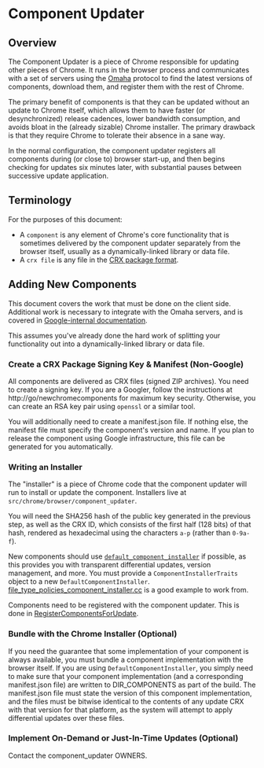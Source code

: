 # Component Updater

## Overview
The Component Updater is a piece of Chrome responsible for updating other pieces
of Chrome. It runs in the browser process and communicates with a set of servers
using the [Omaha](https://github.com/google/omaha) protocol to find the latest
versions of components, download them, and register them with the rest of
Chrome.

The primary benefit of components is that they can be updated without an update
to Chrome itself, which allows them to have faster (or desynchronized) release
cadences, lower bandwidth consumption, and avoids bloat in the (already sizable)
Chrome installer. The primary drawback is that they require Chrome to tolerate
their absence in a sane way.

In the normal configuration, the component updater registers all components
during (or close to) browser start-up, and then begins checking for updates six
minutes later, with substantial pauses between successive update application.

## Terminology
For the purposes of this document:

 * A `component` is any element of Chrome's core functionality that is sometimes
   delivered by the component updater separately from the browser itself,
   usually as a dynamically-linked library or data file.
 * A `crx file` is any file in the
   [CRX package format](https://developer.chrome.com/extensions/crx).

## Adding New Components
This document covers the work that must be done on the client side. Additional
work is necessary to integrate with the Omaha servers, and is covered in
[Google-internal documentation](http://go/newchromecomponent).

This assumes you've already done the hard work of splitting your functionality
out into a dynamically-linked library or data file.

### Create a CRX Package Signing Key & Manifest (Non-Google)
All components are delivered as CRX files (signed ZIP archives). You need to
create a signing key. If you are a Googler, follow the instructions at
http://go/newchromecomponents for maximum key security. Otherwise, you can
create an RSA key pair using `openssl` or a similar tool.

You will additionally need to create a manifest.json file. If nothing else, the
manifest file must specify the component's version and name. If you plan to
release the component using Google infrastructure, this file can be generated
for you automatically.

### Writing an Installer
The "installer" is a piece of Chrome code that the component updater will run to
install or update the component. Installers live at
`src/chrome/browser/component_updater`.

You will need the SHA256 hash of the public key generated in the previous step,
as well as the CRX ID, which consists of the first half (128 bits) of that hash,
rendered as hexadecimal using the characters `a-p` (rather than `0-9a-f`).

New components should use
[`default_component_installer`](default_component_installer.h)
if possible, as this provides you with transparent differential updates, version
management, and more. You must provide a `ComponentInstallerTraits` object to
a new `DefaultComponentInstaller`.
[file\_type\_policies\_component\_installer.cc](../../chrome/browser/component_updater/file_type_policies_component_installer.cc)
is a good example to work from.

Components need to be registered with the component updater. This is done in
[RegisterComponentsForUpdate](https://cs.chromium.org/chromium/src/chrome/browser/chrome_browser_main.cc).

### Bundle with the Chrome Installer (Optional)
If you need the guarantee that some implementation of your component is always
available, you must bundle a component implementation with the browser itself.
If you are using `DefaultComponentInstaller`, you simply need to make sure that
your component implementation (and a corresponding manifest.json file) are
written to DIR\_COMPONENTS as part of the build. The manifest.json file must
state the version of this component implementation, and the files must be
bitwise identical to the contents of any update CRX with that version for that
platform, as the system will attempt to apply differential updates over these
files.

### Implement On-Demand or Just-In-Time Updates (Optional)
Contact the component\_updater OWNERS.
